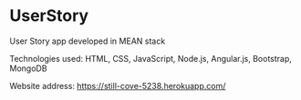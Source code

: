 # UserStory
User Story app developed in MEAN stack

Technologies used: HTML, CSS, JavaScript, Node.js, Angular.js, Bootstrap, MongoDB

Website address: https://still-cove-5238.herokuapp.com/
